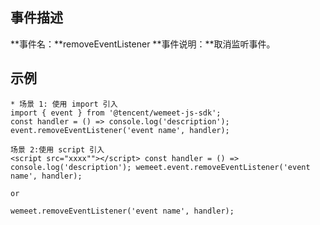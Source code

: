 ## 事件描述
**事件名：**removeEventListener
**事件说明：**取消监听事件。


## 示例
```plaintext
* 场景 1: 使用 import 引入 
import { event } from '@tencent/wemeet-js-sdk'; 
const handler = () => console.log('description'); event.removeEventListener('event name', handler);  

场景 2:使用 script 引入 
<script src="xxxx""></script> const handler = () => console.log('description'); wemeet.event.removeEventListener('event name', handler);  

or  

wemeet.removeEventListener('event name', handler);
```
